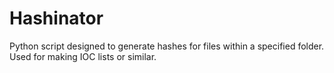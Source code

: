 # Hashinator
Python script designed to generate hashes for files within a specified folder. Used for making IOC lists or similar.
